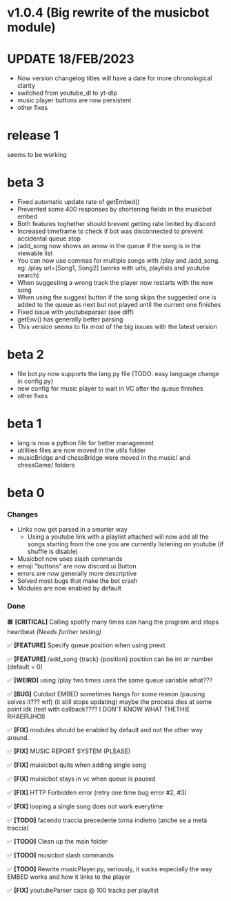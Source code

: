 # v1.0.4 (Big rewrite of the musicbot module)

# UPDATE 18/FEB/2023
- Now version changelog titles will have a date for more chronological clarity
- switched from youtube_dl to yt-dlp
- music player buttons are now persistent
- other fixes

# release 1
seems to be working

# beta 3
- Fixed automatic update rate of getEmbed()
- Prevented some 400 responses by shortening fields in the musicbot embed
- Both features toghether should brevent getting rate limited by discord
- Increased timeframe to check if bot was disconnected to prevent accidental queue stop
- /add_song now shows an arrow in the queue if the song is in the viewable list
- You can now use commas for multiple songs with /play and /add_song. eg: /play url=[Song1, Song2] (works with urls, playlists and youtube search)
- When suggesting a wrong track the player now restarts with the new song
- When using the suggest button if the song skips the suggested one is added to the queue as next but not played until the current one finishes
- Fixed issue with youtubeparser (see diff)
- getEnv() has generally better parsing
- This version seems to fix most of the big issues with the latest version

# beta 2
- file bot.py now supports the lang.py file (TODO: easy language change in config.py)
- new config for music player to wait in VC after the queue finishes
- other fixes

# beta 1
- lang is now a python file for better management
- utilities files are now moved in the utils folder
- musicBridge and chessBridge were moved in the music/ and chessGame/ folders

# beta 0

### Changes
- Links now get parsed in a smarter way
  - Using a youtube link with a playlist attached will now add all the songs starting from the one you are currently listening on youtube (if shuffle is disable)
- Musicbot now uses slash commands
- emoji "buttons" are now discord.ui.Button
- errors are now generally more descriptive
- Solved most bugs that make the bot crash
- Modules are now enabled by default

### Done

🟧 **[CRITICAL]** Calling spotify many times can hang the program and stops heartbeat _(Needs further testing)_

✅ **[FEATURE]** Specify queue position when using pnext

✅ **[FEATURE]** /add_song {track} {position}
position can be int or number (default = 0)

✅ **[WEIRD]** using /play two times uses the same queue variable what???

✅ **[BUG]** Culobot EMBED sometimes hangs for some reason (pausing solves it??? wtf) (it still stops updating) maybe the process dies at some point idk (test with callback???? I DON'T KNOW WHAT THETHIE RHAEIRJHOI)

✅ **[FIX]** modules should be enabled by default and not the other way around.

✅ **[FIX]** MUSIC REPORT SYSTEM (PLEASE)

✅ **[FIX]** muisicbot quits when adding single song

✅ **[FIX]** muisicbot stays in vc when queue is paused

✅ **[FIX]** HTTP Forbidden error (retry one time bug error #2, #3)

✅ **[FIX]** looping a single song does not work everytime

✅ **[TODO]** facendo traccia precedente torna indietro (anche se a metà traccia)

✅ **[TODO]** Clean up the main folder

✅ **[TODO]** musicbot slash commands

✅ **[TODO]** Rewrite musicPlayer.py, seriously, it sucks especially the way EMBED works and how it links to the player

✅ **[FIX]** youtubeParser caps @ 100 tracks per playlist

